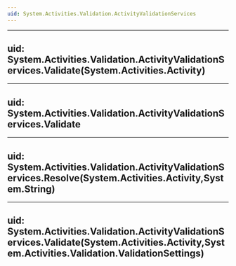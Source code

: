 ```yaml
---
uid: System.Activities.Validation.ActivityValidationServices
---
```


---
uid: System.Activities.Validation.ActivityValidationServices.Validate(System.Activities.Activity)
---

---
uid: System.Activities.Validation.ActivityValidationServices.Validate
---

---
uid: System.Activities.Validation.ActivityValidationServices.Resolve(System.Activities.Activity,System.String)
---

---
uid: System.Activities.Validation.ActivityValidationServices.Validate(System.Activities.Activity,System.Activities.Validation.ValidationSettings)
---
